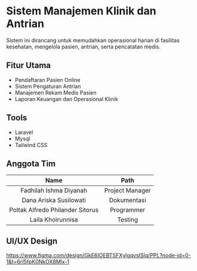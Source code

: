 # Sistem Manajemen Klinik dan Antrian
Sistem ini dirancang untuk memudahkan operasional harian di fasilitas kesehatan, mengelola pasien, antrian, serta pencatatan medis.

## Fitur Utama
- Pendaftaran Pasien Online
- Sistem Pengaturan Antrian
- Manajemen Rekam Medis Pasien
- Laporan Keuangan dan Operasional Klinik

## Tools
- Laravel
- Mysql
- Tailwind CSS

## Anggota Tim
| Name | Path |
| :-----: | :---: |
| Fadhilah Ishma Diyanah | Project Manager |
| Dana Ariska Susilowati| Dokumentasi |
| Poltak Alfredo Philander Sitorus | Programmer |
| Laila Khoirunnisa | Testing |

## UI/UX Design
https://www.figma.com/design/GkE6IOEBTSFXylgqvsISlq/PPL?node-id=0-1&t=6rI5fpK0NkOX8Mlx-1





